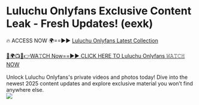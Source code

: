 # Luluchu Onlyfans Exclusive Content Leak - Fresh Updates! (eexk)

🔥 ACCESS NOW 🌍==►► <a href="https://tinyurl.com/kvy9nzfs" rel="nofollow">Luluchu Onlyfans Latest Collection</a>
<br><br>
[🔴🌍📺📱👉WA𝚃CH Now==►► CLICK HERE TO Luluchu Onlyfans 𝚆𝙰𝚃𝙲𝙷 NOW](https://tinyurl.com/kvy9nzfs)
<br><br>
Unlock Luluchu Onlyfans's private videos and photos today! Dive into the newest 2025 content updates and explore exclusive material you won’t find anywhere else.
<br>
<a href="https://tinyurl.com/kvy9nzfs" rel="nofollow" data-target="animated-image.originalLink"><img src="https://camo.githubusercontent.com/8a4f000d20f83aca3bf7ec5f350d767afa0574a8a352519fd8cfa583a6f93a33/68747470733a2f2f692e696d6775722e636f6d2f644a486b345a712e676966" data-canonical-src="https://i.imgur.com/dJHk4Zq.gif" style="max-width: 100%; display: inline-block;" data-target="animated-image.originalImage"></a>
<br>
